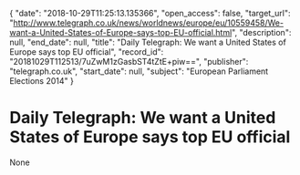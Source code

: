 {
  "date": "2018-10-29T11:25:13.135366", 
  "open_access": false, 
  "target_url": "http://www.telegraph.co.uk/news/worldnews/europe/eu/10559458/We-want-a-United-States-of-Europe-says-top-EU-official.html", 
  "description": null, 
  "end_date": null, 
  "title": "Daily Telegraph: We want a United States of Europe says top EU official", 
  "record_id": "20181029T112513/7uZwM1zGasbST4tZtE+piw==", 
  "publisher": "telegraph.co.uk", 
  "start_date": null, 
  "subject": "European Parliament Elections 2014"
}

# Daily Telegraph: We want a United States of Europe says top EU official

None
